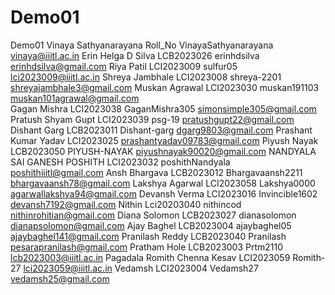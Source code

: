 # Demo01
Demo01
Vinaya Sathyanarayana Roll_No VinayaSathyanarayana vinaya@iiitl.ac.in 
Erin Helga D Silva    LCB2023026   erinhdsilva      erinhdsilva@gmail.com
Riya Patil LCI2023009 sulfur05 lci2023009@iiitl.ac.in
Shreya Jambhale LCI2023008 shreya-2201 shreyajambhale3@gmail.com
Muskan Agrawal LCI2023030 muskan191103 muskan101agrawal@gmail.com
<br>Gagan Mishra LCI2023038 GaganMishra305 simonsimple305@gmail.com<br>
Pratush Shyam Gupt LCI2023039 psg-19 pratushgupt22@gmail.com
Dishant Garg LCB2023011 Dishant-garg dgarg9803@gmail.com
Prashant Kumar Yadav LCI2023025 prashantyadav09783@gmail.com
Piyush Nayak   LCB2023050   PIYUSH-NAYAK   piyushnayak90020@gmail.com
NANDYALA SAI GANESH POSHITH LCI2023032 poshithNandyala poshithiiitl@gmail.com
Ansh Bhargava LCB2023012 Bhargavaansh2211 bhargavaansh78@gmail.com
Lakshya Agarwal LCI2023058 Lakshya0000 agarwallakshya94@gmail.com
Devansh Verma LCI2023016 Invincible1602
devansh7192@gmail.com 
Nithin Lci20203040 nithincod nithinrohitian@gmail.com
Diana Solomon LCB2023027 dianasolomon dianapsolomon@gmail.com
Ajay Baghel LCB2023004 ajaybaghel05 ajaybaghel141@gmail.com
Pranilash Reddy LCB2023040 Pranilash pesarapranilash@gmail.com
Pratham Hole LCB2023003 Prtm2110 lcb2023003@iiitl.ac.in
Pagadala Romith Chenna Kesav LCI2023059 Romith-27 lci2023059@iiitl.ac.in
Vedamsh LCI2023004 Vedamsh27 vedamsh25@gmail.com
